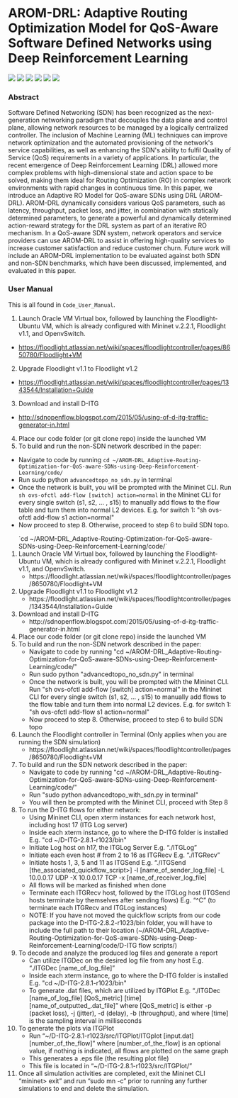 # AROM-DRL: Adaptive Routing Optimization Model for QoS-Aware Software Defined Networks using Deep Reinforcement Learning

<p float="left">
 <img src="https://img.shields.io/badge/Floodlight-v1.2-brightgreen"/>
 <img src="https://img.shields.io/badge/Mininet-v2.2.1-blue"/>
 <img src="https://img.shields.io/badge/DITG-v2.8.1-orange"/>
 <img src="https://img.shields.io/badge/Python-v2.7.6-yellow"/>
 <img src="https://img.shields.io/badge/Java-v7-red"/>
 <img src="https://img.shields.io/badge/Ubuntu-v14.04-lightgrey"/>
</p>

### Abstract
Software Defined Networking (SDN) has been recognized as the next-generation networking paradigm that decouples the data plane and control plane, allowing network resources to be managed by a logically centralized controller. The inclusion of Machine Learning (ML) techniques can improve network optimization and the automated provisioning of the network's service capabilities, as well as enhancing the SDN's ability to fulfil Quality of Service (QoS) requirements in a variety of applications. In particular, the recent emergence of Deep Reinforcement Learning (DRL) allowed more complex problems with high-dimensional state and action space to be solved, making them ideal for Routing Optimization (RO) in complex network environments with rapid changes in continuous time. In this paper, we introduce an Adaptive RO Model for QoS-aware SDNs using DRL (AROM-DRL). AROM-DRL dynamically considers various QoS parameters, such as latency, throughput, packet loss, and jitter, in combination with statically determined parameters, to generate a powerful and dynamically determined action-reward strategy for the DRL system as part of an iterative RO mechanism. In a QoS-aware SDN system, network operators and service providers can use AROM-DRL to assist in offering high-quality services to increase customer satisfaction and reduce customer churn. Future work will include an AROM-DRL implementation to be evaluated against both SDN and non-SDN benchmarks, which have been discussed, implemented, and evaluated in this paper.

### User Manual
This is all found in `Code_User_Manual`.
1. Launch Oracle VM Virtual box, followed by launching the Floodlight-Ubuntu VM, which is already configured with Mininet v.2.2.1, Floodlight v1.1, and OpenvSwitch. 
  *  https://floodlight.atlassian.net/wiki/spaces/floodlightcontroller/pages/8650780/Floodlight+VM
2. Upgrade Floodlight v1.1 to Floodlight v1.2
  * https://floodlight.atlassian.net/wiki/spaces/floodlightcontroller/pages/1343544/Installation+Guide
3. Download and install D-ITG
  * http://sdnopenflow.blogspot.com/2015/05/using-of-d-itg-traffic-generator-in.html
4. Place our code folder (or git clone repo) inside the launched VM
5. To build and run the non-SDN network described in the paper:
  * Navigate to code by running `cd ~/AROM-DRL_Adaptive-Routing-Optimization-for-QoS-aware-SDNs-using-Deep-Reinforcement-Learning/code/`
  * Run sudo python `advancedtopo_no_sdn.py` in terminal 
  * Once the network is built, you will be prompted with the Mininet CLI. Run `sh ovs-ofctl add-flow [switch] action=normal` in the Mininet CLI for every single switch (s1, s2, … , s15) to manually add flows to the flow table and turn them into normal L2 devices. E.g. for switch 1: "sh ovs-ofctl add-flow s1 action=normal"
  * Now proceed to step 8. Otherwise, proceed to step 6 to build SDN topo.

<ol>
  `cd ~/AROM-DRL_Adaptive-Routing-Optimization-for-QoS-aware-SDNs-using-Deep-Reinforcement-Learning/code/`
  <li>Launch Oracle VM Virtual box, followed by launching the Floodlight-Ubuntu VM, which is already configured with Mininet v.2.2.1, Floodlight v1.1, and OpenvSwitch. 
  	<ul>
  		<li> https://floodlight.atlassian.net/wiki/spaces/floodlightcontroller/pages/8650780/Floodlight+VM </li>
  	</ul>
  </li>
  <li>Upgrade Floodlight v1.1 to Floodlight v1.2
  	<ul>
  		<li> https://floodlight.atlassian.net/wiki/spaces/floodlightcontroller/pages/1343544/Installation+Guide </li>
  	</ul>
  </li>
  <li>Download and install D-ITG
    <ul>
      <li> http://sdnopenflow.blogspot.com/2015/05/using-of-d-itg-traffic-generator-in.html </li>
    </ul>
  </li>
  <li>Place our code folder (or git clone repo) inside the launched VM </li>
  <li>To build and run the non-SDN network described in the paper:
    <ul>
      <li> Navigate to code by running "cd ~/AROM-DRL_Adaptive-Routing-Optimization-for-QoS-aware-SDNs-using-Deep-Reinforcement-Learning/code/" </li>
      <li> Run sudo python "advancedtopo_no_sdn.py" in terminal </li>
      <li> Once the network is built, you will be prompted with the Mininet CLI. Run "sh ovs-ofctl add-flow [switch] action=normal" in the Mininet CLI for every single switch (s1, s2, … , s15) to manually add flows to the flow table and turn them into normal L2 devices. E.g. for switch 1: "sh ovs-ofctl add-flow s1 action=normal"  </li>
      <li> Now proceed to step 8. Otherwise, proceed to step 6 to build SDN topo </li>
    </ul>
  </li>
  <li>Launch the Floodlight controller in Terminal (Only applies when you are running the SDN simulation)
    <ul>
      <li> https://floodlight.atlassian.net/wiki/spaces/floodlightcontroller/pages/8650780/Floodlight+VM </li>
    </ul>
  </li>
  <li>To build and run the SDN network described in the paper:
    <ul>
      <li> Navigate to code by running "cd ~/AROM-DRL_Adaptive-Routing-Optimization-for-QoS-aware-SDNs-using-Deep-Reinforcement-Learning/code/" </li>
      <li> Run "sudo python advancedtopo_with_sdn.py in terminal" </li>
      <li> You will then be prompted with the Mininet CLI, proceed with Step 8 </li>
    </ul>
  </li>
  <li>To run the D-ITG flows for either network:
    <ul>
      <li> Using Mininet CLI, open xterm instances for each network host, including host 17 (ITG Log server) </li>
      <li> Inside each xterm instance, go to where the D-ITG folder is installed E.g. "cd ~/D-ITG-2.8.1-r1023/bin" </li>
      <li> Initiate Log host on h17, the ITGLog Server E.g. “./ITGLog” </li>
      <li> Initiate each even host # from 2 to 16 as ITGRecv E.g. “./ITGRecv” </li>
      <li> Initiate hosts 1, 3, 5 and 11 as ITGSend E.g. “./ITGSend [the_associated_quickflow_script>] -l [name_of_sender_log_file] -L 10.0.0.17 UDP -X 10.0.0.17  TCP -x [name_of_receiver_log_file] </li>
      <li> All flows will be marked as finished when done </li>
      <li> Terminate each ITGRecv host, followed by the ITGLog host (ITGSend hosts terminate by themselves after sending flows) E.g. “^C” (to terminate each ITGRecv and ITGLog instances) </li>
      <li> NOTE:  If you have not moved the quickflow scripts from our code package into the D-ITG-2.8.2-r1023/bin folder, you will have to include the full path to their location (~/AROM-DRL_Adaptive-Routing-Optimization-for-QoS-aware-SDNs-using-Deep-Reinforcement-Learning/code/D-ITG flow scripts/) </li>
    </ul>
  </li>
  <li>To decode and analyze the produced log files and generate a report
    <ul>
      <li> Can utilize ITGDec on the desired log file from any host E.g. “./ITGDec [name_of_log_file]” </li>
      <li> Inside each xterm instance, go to where the D-ITG folder is installed E.g. "cd ~/D-ITG-2.8.1-r1023/bin" </li>
      <li> To generate .dat files, which are utilized by ITGPlot E.g. “./ITGDec [name_of_log_file] [QoS_metric] [time] [name_of_outputted_.dat_file]” where [QoS_metric] is either -p (packet loss), -j (jitter), -d (delay), -b (throughput), and where [time] is the sampling interval in milliseconds </li>
    </ul>
  </li>
  <li>To generate the plots via ITGPlot
    <ul>
      <li> Run “~/D-ITG-2.8.1-r1023/src/ITGPlot/ITGplot  [input.dat] [number_of_the_flow]” where [number_of_the_flow] is an optional value, if nothing is indicated, all flows are plotted on the same graph </li>
      <li> This generates a .eps file (the resulting plot file) </li>
      <li> This file is located in “~/D-ITG-2.8.1-r1023/src/ITGPlot/” </li>
    </ul>
  </li>
  <li> Once all simulation activities are completed, exit the Mininet CLI “mininet> exit” and run “sudo mn -c” prior to running any further simulations to end and delete the simulation. </li>
</ol>
